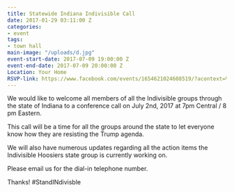 ```yaml
---
title: Statewide Indiana Indivisible Call
date: 2017-01-29 03:11:00 Z
categories:
- event
tags:
- town hall
main-image: "/uploads/d.jpg"
event-start-date: 2017-07-09 19:00:00 Z
event-end-date: 2017-07-09 20:00:00 Z
Location: Your Home
RSVP-link: https://www.facebook.com/events/1654621024608519/?acontext=%7B%22source%22%3A4%2C%22action_history%22%3A%22null%22%7D&source=4&action_history=null
---
```


We would like to welcome all members of all the Indivisible groups through the state of Indiana to a conference call on July 2nd, 2017 at 7pm Central / 8 pm Eastern.

This call will be a time for all the groups around the state to let everyone know how they are resisting the Trump agenda.

We will also have numerous updates regarding all the action items the Indivisible Hoosiers state group is currently working on.

Please email us for the dial-in telephone number.

Thanks! #StandINdivisble